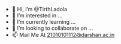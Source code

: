 - 👋 Hi, I’m @TirthLadola
- 👀 I’m interested in ...
- 🌱 I’m currently learning ...
- 💞️ I’m looking to collaborate on ...
- 📫 Mail Me At 21010101112@darshan.ac.in

<!---
TirthLadola/TirthLadola is a ✨ special ✨ repository because its `README.md` (this file) appears on your GitHub profile.
You can click the Preview link to take a look at your changes.
--->
